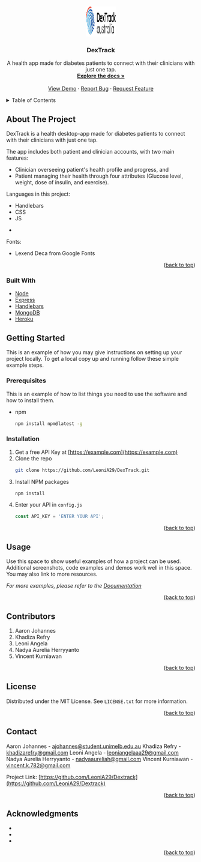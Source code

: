 <div id="top"></div>

<!-- PROJECT LOGO -->
<br />
<div align="center">
  <a href="https://github.com/LeoniA29/DexTrack">
    <img src="resources/logo.png" alt="Logo" width="80" height="80">
  </a>

<h3 align="center">DexTrack</h3>

  <p align="center">
    A health app made for diabetes patients to connect with their clinicians with just one tap.
    <br />
    <a href="https://github.com/LeoniA29/DexTrack"><strong>Explore the docs »</strong></a>
    <br />
    <br />
    <a href="https://github.com/github_username/repo_name">View Demo</a>
    ·
    <a href="https://github.com/github_username/repo_name/issues">Report Bug</a>
    ·
    <a href="https://github.com/github_username/repo_name/issues">Request Feature</a>
  </p>
</div>



<!-- TABLE OF CONTENTS -->
<details>
  <summary>Table of Contents</summary>
  <ol>
    <li>
      <a href="#about-the-project">About The Project</a>
      <ul>
        <li><a href="#built-with">Built With</a></li>
      </ul>
    </li>
    <li>
      <a href="#getting-started">Getting Started</a>
      <ul>
        <li><a href="#prerequisites">Prerequisites</a></li>
        <li><a href="#installation">Installation</a></li>
      </ul>
    </li>
    <li><a href="#usage">Usage</a></li>
    <li><a href="#roadmap">Roadmap</a></li>
    <li><a href="#contributing">Contributing</a></li>
    <li><a href="#license">License</a></li>
    <li><a href="#contact">Contact</a></li>
    <li><a href="#acknowledgments">Acknowledgments</a></li>
  </ol>
</details>



<!-- ABOUT THE PROJECT -->
## About The Project

DexTrack is a health desktop-app made for diabetes patients to connect with their clinicians with just one tap.

The app includes both patient and clinician accounts, with two main features:
* Clinician overseeing patient's health profile and progress, and 
* Patient managing their health through four attributes (Glucose level, weight, dose of insulin, and exercise).

Languages in this project:
* Handlebars
* CSS
* JS
- 

Fonts:
* Lexend Deca from Google Fonts

<p align="right">(<a href="#top">back to top</a>)</p>



### Built With

* [Node](https://nodejs.org/en/)
* [Express](https://expressjs.com/)
* [Handlebars](https://handlebarsjs.com/)
* [MongoDB](https://www.mongodb.com/)
* [Heroku](https://www.heroku.com/)



<!-- GETTING STARTED -->
## Getting Started

This is an example of how you may give instructions on setting up your project locally.
To get a local copy up and running follow these simple example steps.

### Prerequisites

This is an example of how to list things you need to use the software and how to install them.
* npm
  ```sh
  npm install npm@latest -g
  ```

### Installation

1. Get a free API Key at [https://example.com](https://example.com)
2. Clone the repo
   ```sh
   git clone https://github.com/LeoniA29/DexTrack.git
   ```
3. Install NPM packages
   ```sh
   npm install
   ```
4. Enter your API in `config.js`
   ```js
   const API_KEY = 'ENTER YOUR API';
   ```

<p align="right">(<a href="#top">back to top</a>)</p>



<!-- USAGE EXAMPLES -->
## Usage

Use this space to show useful examples of how a project can be used. Additional screenshots, code examples and demos work well in this space. You may also link to more resources.

_For more examples, please refer to the [Documentation](https://example.com)_

<p align="right">(<a href="#top">back to top</a>)</p>



<!-- CONTRIBORS -->
## Contributors

1. Aaron Johannes 
2. Khadiza Refry
3. Leoni Angela
4. Nadya Aurelia Herryyanto 
5. Vincent Kurniawan

<p align="right">(<a href="#top">back to top</a>)</p>



<!-- LICENSE -->
## License

Distributed under the MIT License. See `LICENSE.txt` for more information.

<p align="right">(<a href="#top">back to top</a>)</p>



<!-- CONTACT -->
## Contact

Aaron Johannes - ajohannes@student.unimelb.edu.au
Khadiza Refry - khadizarefry@gmail.com
Leoni Angela - leoniangelaaa29@gmail.com
Nadya Aurelia Herryyanto - nadyaaureliah@gmail.com
Vincent Kurniawan - vincent.k.782@gmail.com

Project Link: [https://github.com/LeoniA29/Dextrack](https://github.com/LeoniA29/Dextrack)

<p align="right">(<a href="#top">back to top</a>)</p>



<!-- ACKNOWLEDGMENTS -->
## Acknowledgments

* []()
* []()
* []()

<p align="right">(<a href="#top">back to top</a>)</p>
